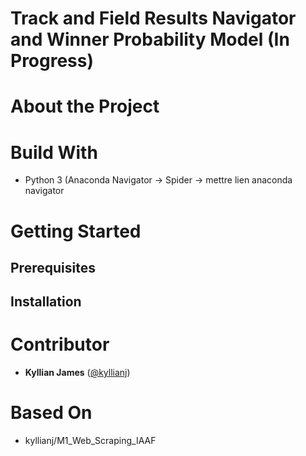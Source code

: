 # Track and Field Results Navigator and Winner Probability Model (In Progress)

# About the Project

# Build With 

- Python 3 (Anaconda Navigator -> Spider -> mettre lien anaconda navigator

# Getting Started

## Prerequisites

## Installation

# Contributor

- **Kyllian James** ([@kyllianj](https://github.com/kyllianj))

# Based On 

- kyllianj/M1_Web_Scraping_IAAF 

